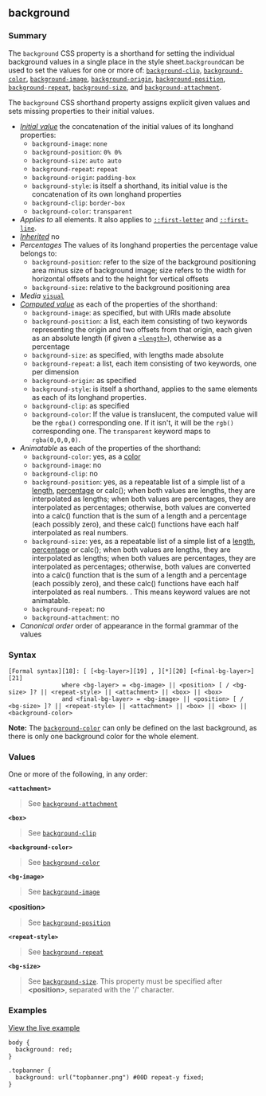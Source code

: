 ## background

### Summary

The `background` CSS property is a shorthand for setting the individual background values in a single place in the style sheet.` background `can be used to set the values for one or more of: [`background-clip`][0], [`background-color`][1], [`background-image`][2], [`background-origin`][3], [`background-position`][4], [`background-repeat`][5], [`background-size`][6], and [`background-attachment`][7].

The `background` CSS shorthand property assigns explicit given values and sets missing properties to their initial values.

* _[Initial value][8]_ the concatenation of the initial values of its longhand properties:
  * `background-image`: `none`
  * `background-position`: `0% 0%`
  * `background-size`: `auto auto`
  * `background-repeat`: `repeat`
  * `background-origin`: `padding-box`
  * `background-style`: is itself a shorthand, its initial value is the concatenation of its own longhand properties
  * `background-clip`: `border-box`
  * `background-color`: `transparent` 
* _Applies to_ all elements. It also applies to [`::first-letter`][9] and [`::first-line`][10]. 
* _[Inherited][11]_ no 
* _Percentages_ The values of its longhand properties the percentage value belongs to:
  * `background-position`: refer to the size of the background positioning area minus size of background image; size refers to the width for horizontal offsets and to the height for vertical offsets
  * `background-size`: relative to the background positioning area 
* _Media_ [`visual`][12] 
* _[Computed value][13]_ as each of the properties of the shorthand:
  * `background-image`: as specified, but with URIs made absolute
  * `background-position`: a list, each item consisting of two keywords representing the origin and two offsets from that origin, each given as an absolute length (if given a [`<length>`][14]), otherwise as a percentage
  * `background-size`: as specified, with lengths made absolute
  * `background-repeat`: a list, each item consisting of two keywords, one per dimension
  * `background-origin`: as specified
  * `background-style`: is itself a shorthand, applies to the same elements as each of its longhand properties.
  * `background-clip`: as specified
  * `background-color`: If the value is translucent, the computed value will be the `rgba()` corresponding one. If it isn't, it will be the `rgb()` corresponding one. The `transparent` keyword maps to `rgba(0,0,0,0)`. 
* _Animatable_ as each of the properties of the shorthand:
  * `background-color`: yes, as a [color][15]
  * `background-image`: no
  * `background-clip`: no
  * `background-position`: yes, as a repeatable list of a simple list of a [length][16], [percentage][17] or calc(); when both values are lengths, they are interpolated as lengths; when both values are percentages, they are interpolated as percentages; otherwise, both values are converted into a calc() function that is the sum of a length and a percentage (each possibly zero), and these calc() functions have each half interpolated as real numbers. 
  * `background-size`: yes, as a repeatable list of a simple list of a [length][16], [percentage][17] or calc(); when both values are lengths, they are interpolated as lengths; when both values are percentages, they are interpolated as percentages; otherwise, both values are converted into a calc() function that is the sum of a length and a percentage (each possibly zero), and these calc() functions have each half interpolated as real numbers. . This means keyword values are not animatable.
  * `background-repeat`: no
  * `background-attachment`: no 
* _Canonical order_ order of appearance in the formal grammar of the values

### Syntax

    [Formal syntax][18]: [ [<bg-layer>][19] , ][*][20] [<final-bg-layer>][21]
                   where <bg-layer> = <bg-image> || <position> [ / <bg-size> ]? || <repeat-style> || <attachment> || <box> || <box>
                   and <final-bg-layer> = <bg-image> || <position> [ / <bg-size> ]? || <repeat-style> || <attachment> || <box> || <box> || <background-color>

**Note:** The [`background-color`][1] can only be defined on the last background, as there is only one background color for the whole element.

### Values

One or more of the following, in any order:

**`<attachment>`**

> See [`background-attachment`][7]

**`<box>`**

> See [`background-clip`][0]

**`<background-color>`**

> See [`background-color`][1]

**`<bg-image>`**

> See [`background-image`][2]

**<position\>**

> See [`background-position`][4]

**`<repeat-style>`**

> See [`background-repeat`][5]

**`<bg-size>`**

> See [`background-size`][6]. This property must be specified after **<position\>**, separated with the '/' character.

### Examples

[View the live example][22]

    body { 
      background: red; 
    }
    
    .topbanner { 
      background: url("topbanner.png") #00D repeat-y fixed; 
    }
    



[0]: https://developer.mozilla.org/en/docs/Web/CSS/background-clip "Technical review completed. Editorial review completed."
[1]: https://developer.mozilla.org/en/docs/Web/CSS/background-color "The background-color CSS property sets the background color of an element, either through a color value or the keyword transparent."
[2]: https://developer.mozilla.org/en/docs/Web/CSS/background-image "The CSS background-image property sets one or several background images for an element. The images are drawn on stacking context layers on top of each other. The first layer specified is drawn as if it is closest to the user. The borders of the element are then drawn on top of them, and the background-color is drawn beneath them."
[3]: https://developer.mozilla.org/en/docs/Web/CSS/background-origin "The background-origin CSS property determines the background positioning area, that is the position of the origin of an image specified using the background-image CSS property."
[4]: https://developer.mozilla.org/en/docs/Web/CSS/background-position "The background-position CSS property sets the initial position, relative to the background position layer defined by background-origin for each defined background image."
[5]: https://developer.mozilla.org/en/docs/Web/CSS/background-repeat "The background-repeat CSS property defines how background images are repeated. A background image can be repeated along the horizontal axis, the vertical axis, both axes, or not repeated at all."
[6]: https://developer.mozilla.org/en/docs/Web/CSS/background-size "The background-size CSS property specifies the size of the background images. The size of the image can be fully constrained or only partially in order to preserve its intrinsic ratio."
[7]: https://developer.mozilla.org/en/docs/Web/CSS/background-attachment "If a background-image is specified, the background-attachment CSS property determines whether that image's position is fixed within the viewport, or scrolls along with its containing block."
[8]: https://developer.mozilla.org/en/docs/CSS/initial_value
[9]: https://developer.mozilla.org/en/docs/Web/CSS/::first-letter "The ::first-letter CSS pseudo-element selects the first letter of the first line of a block, if it is not preceded by any other content (such as images or inline tables) on its line."
[10]: https://developer.mozilla.org/en/docs/Web/CSS/::first-line "The ::first-line CSS pseudo-element applies styles only to the first line of an element. The amount of the text on the first line depends of numerous factors, like the width of the elements or of the document, but also of the font size of the text. As all pseudo-elements, the selectors containing ::first-line does not match any real HTML element."
[11]: https://developer.mozilla.org/en/docs/CSS/inheritance
[12]: https://developer.mozilla.org/en/docs/CSS/@media#Media_groups
[13]: https://developer.mozilla.org/en/docs/CSS/computed_value
[14]: https://developer.mozilla.org/en/docs/Web/CSS/length "The documentation about this has not yet been written; please consider contributing!"
[15]: https://developer.mozilla.org/en/docs/CSS/color_value#Interpolation "Values of the <color> CSS data type are interpolated on each of their red, green, blue components, each handled as a real, floating-point number. Note that interpolation of colors happens in the alpha-premultiplied sRGBA color space to prevent unexpected grey colors to appear."
[16]: https://developer.mozilla.org/en/docs/CSS/length#Interpolation "Values of the <length> CSS data type are interpolated as real, floating-point numbers."
[17]: https://developer.mozilla.org/en/docs/CSS/percentage#Interpolation "Values of the <percentage> CSS data type are interpolated as real, floating-point numbers."
[18]: https://developer.mozilla.org/en/docs/CSS/Value_definition_syntax "https://developer.mozilla.org/en/docs/CSS/Value_definition_syntax"
[19]: https://developer.mozilla.org/en/docs/CSS/CSS_values_syntax#syntax-bg-layer "<bg-image> || <position> [ / <bg-size> ]? || <repeat-style> || <attachment> || <box>{1,2}"
[20]: https://developer.mozilla.org/en/docs/CSS/Value_definition_syntax#Asterisk_(*) "Asterisk multiplier: The previous entity may appear 0, 1 or several times."
[21]: https://developer.mozilla.org/en/docs/CSS/CSS_values_syntax#syntax-final-bg-layer "<bg-image> || <position> [ / <bg-size> ]? || <repeat-style> || <attachment> || <box>{1,2} || <'background-color'>"
[22]: /samples/cssref/background.html